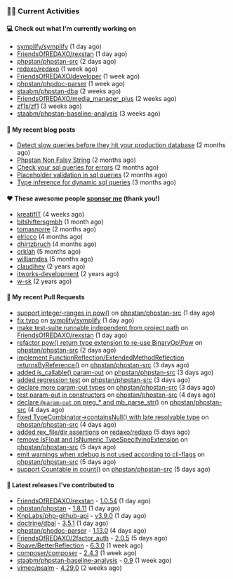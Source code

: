 ### 👨‍💻 Current Activities


#### 💻 Check out what I'm currently working on

- [symplify/symplify](https://github.com/symplify/symplify) (1 day ago)
- [FriendsOfREDAXO/rexstan](https://github.com/FriendsOfREDAXO/rexstan) (1 day ago)
- [phpstan/phpstan-src](https://github.com/phpstan/phpstan-src) (2 days ago)
- [redaxo/redaxo](https://github.com/redaxo/redaxo) (1 week ago)
- [FriendsOfREDAXO/developer](https://github.com/FriendsOfREDAXO/developer) (1 week ago)
- [phpstan/phpdoc-parser](https://github.com/phpstan/phpdoc-parser) (1 week ago)
- [staabm/phpstan-dba](https://github.com/staabm/phpstan-dba) (2 weeks ago)
- [FriendsOfREDAXO/media_manager_plus](https://github.com/FriendsOfREDAXO/media_manager_plus) (2 weeks ago)
- [zf1s/zf1](https://github.com/zf1s/zf1) (3 weeks ago)
- [staabm/phpstan-baseline-analysis](https://github.com/staabm/phpstan-baseline-analysis) (3 weeks ago)


#### 📜 My recent blog posts

- [Detect slow queries before they hit your production database](https://staabm.github.io/2022/08/16/phpstan-dba-query-plan-analysis.html) (2 months ago)
- [Phpstan Non Falsy String](https://staabm.github.io/2022/08/11/phpstan-non-falsy-string.html) (2 months ago)
- [Check your sql queries for errors](https://staabm.github.io/2022/08/05/phpstan-dba-syntax-error-detection.html) (2 months ago)
- [Placeholder validation in sql queries](https://staabm.github.io/2022/07/30/phpstan-dba-placeholder-validation.html) (2 months ago)
- [Type inference for dynamic sql queries](https://staabm.github.io/2022/07/23/phpstan-dba-inference-placeholder.html) (3 months ago)


#### ❤️ These awesome people [sponsor me](https://github.com/sponsors/staabm) (thank you!)

- [kreatifIT](https://github.com/kreatifIT) (4 weeks ago)
- [bitshiftersgmbh](https://github.com/bitshiftersgmbh) (1 month ago)
- [tomasnorre](https://github.com/tomasnorre) (2 months ago)
- [elricco](https://github.com/elricco) (4 months ago)
- [dhirtzbruch](https://github.com/dhirtzbruch) (4 months ago)
- [orklah](https://github.com/orklah) (5 months ago)
- [williamdes](https://github.com/williamdes) (5 months ago)
- [claudihey](https://github.com/claudihey) (2 years ago)
- [itworks-development](https://github.com/itworks-development) (2 years ago)
- [w-sk](https://github.com/w-sk) (2 years ago)


#### 🔨 My recent Pull Requests

- [support integer-ranges in pow()](https://github.com/phpstan/phpstan-src/pull/1904) on [phpstan/phpstan-src](https://github.com/phpstan/phpstan-src) (1 day ago)
- [fix typo](https://github.com/symplify/symplify/pull/4450) on [symplify/symplify](https://github.com/symplify/symplify) (1 day ago)
- [make test-suite runnable independent from project path](https://github.com/FriendsOfREDAXO/rexstan/pull/187) on [FriendsOfREDAXO/rexstan](https://github.com/FriendsOfREDAXO/rexstan) (1 day ago)
- [refactor pow() return type extension to re-use BinaryOp\Pow](https://github.com/phpstan/phpstan-src/pull/1900) on [phpstan/phpstan-src](https://github.com/phpstan/phpstan-src) (2 days ago)
- [implement FunctionReflection/ExtendedMethodReflection returnsByReference()](https://github.com/phpstan/phpstan-src/pull/1899) on [phpstan/phpstan-src](https://github.com/phpstan/phpstan-src) (3 days ago)
- [added is_callable() param-out](https://github.com/phpstan/phpstan-src/pull/1898) on [phpstan/phpstan-src](https://github.com/phpstan/phpstan-src) (3 days ago)
- [added regression test](https://github.com/phpstan/phpstan-src/pull/1897) on [phpstan/phpstan-src](https://github.com/phpstan/phpstan-src) (3 days ago)
- [declare more param-out types](https://github.com/phpstan/phpstan-src/pull/1896) on [phpstan/phpstan-src](https://github.com/phpstan/phpstan-src) (3 days ago)
- [test param-out in constructors](https://github.com/phpstan/phpstan-src/pull/1895) on [phpstan/phpstan-src](https://github.com/phpstan/phpstan-src) (4 days ago)
- [declare `@param-out` on preg_* and mb_parse_str()](https://github.com/phpstan/phpstan-src/pull/1891) on [phpstan/phpstan-src](https://github.com/phpstan/phpstan-src) (4 days ago)
- [fixed TypeCombinator-&gt;containsNull() with late resolvable type](https://github.com/phpstan/phpstan-src/pull/1890) on [phpstan/phpstan-src](https://github.com/phpstan/phpstan-src) (4 days ago)
- [added rex_file/dir assertions](https://github.com/redaxo/redaxo/pull/5388) on [redaxo/redaxo](https://github.com/redaxo/redaxo) (5 days ago)
- [remove IsFloat and IsNumeric TypeSpecifyingExtension](https://github.com/phpstan/phpstan-src/pull/1880) on [phpstan/phpstan-src](https://github.com/phpstan/phpstan-src) (5 days ago)
- [emit warnings when xdebug is not used according to cli-flags](https://github.com/phpstan/phpstan-src/pull/1878) on [phpstan/phpstan-src](https://github.com/phpstan/phpstan-src) (5 days ago)
- [support Countable in count()](https://github.com/phpstan/phpstan-src/pull/1876) on [phpstan/phpstan-src](https://github.com/phpstan/phpstan-src) (5 days ago)


#### 🔭 Latest releases I've contributed to

- [FriendsOfREDAXO/rexstan](https://github.com/FriendsOfREDAXO/rexstan) - [1.0.54](https://github.com/FriendsOfREDAXO/rexstan/releases/tag/1.0.54) (1 day ago)
- [phpstan/phpstan](https://github.com/phpstan/phpstan) - [1.8.11](https://github.com/phpstan/phpstan/releases/tag/1.8.11) (1 day ago)
- [KnpLabs/php-github-api](https://github.com/KnpLabs/php-github-api) - [v3.9.0](https://github.com/KnpLabs/php-github-api/releases/tag/v3.9.0) (1 day ago)
- [doctrine/dbal](https://github.com/doctrine/dbal) - [3.5.1](https://github.com/doctrine/dbal/releases/tag/3.5.1) (1 day ago)
- [phpstan/phpdoc-parser](https://github.com/phpstan/phpdoc-parser) - [1.13.0](https://github.com/phpstan/phpdoc-parser/releases/tag/1.13.0) (4 days ago)
- [FriendsOfREDAXO/2factor_auth](https://github.com/FriendsOfREDAXO/2factor_auth) - [2.0.5](https://github.com/FriendsOfREDAXO/2factor_auth/releases/tag/2.0.5) (5 days ago)
- [Roave/BetterReflection](https://github.com/Roave/BetterReflection) - [6.3.0](https://github.com/Roave/BetterReflection/releases/tag/6.3.0) (1 week ago)
- [composer/composer](https://github.com/composer/composer) - [2.4.3](https://github.com/composer/composer/releases/tag/2.4.3) (1 week ago)
- [staabm/phpstan-baseline-analysis](https://github.com/staabm/phpstan-baseline-analysis) - [0.9](https://github.com/staabm/phpstan-baseline-analysis/releases/tag/0.9) (1 week ago)
- [vimeo/psalm](https://github.com/vimeo/psalm) - [4.29.0](https://github.com/vimeo/psalm/releases/tag/4.29.0) (2 weeks ago)
